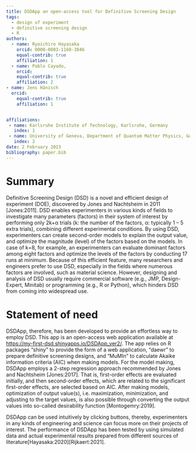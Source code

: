 ```yaml
---
title: DSDApp an open-access tool for Definitive Screening Design
tags:
  - design of experiment
  - definitive screening design
  - R
authors:
  - name: Ryoichiro Hayasaka
    orcid: 0000-0003-1160-3846
    equal-contrib: true
    affiliation: 1
  - name: Pablo Cayado,
    orcid:
    equal-contrib: true
    affiliation: 2
- name: Jens Hänisch
  orcid:
    equal-contrib: true
    affiliation: 1


affiliations:
 - name: Karlsruhe Institute of Technology, Karlsruhe, Germany
   index: 1
 - name: University of Geneva, Department of Quantum Matter Physics, Geneva, Switzerland
   index: 2
date: 2 February 2023
bibliography: paper.bib
---
```


# Summary
Definitive Screening Design (DSD) is a novel and efficient design of experiment (DOE), discovered by Jones and Nachtsheim in 2011 [Jones:2011]. DSD enables experimenters in various kinds of fields to investigate many parameters (factors) in their system of interest by performing only 2k+α trials (k: the number of the factors, α: typically 1 – 5 extra trials), combining different experimental conditions. By using DSD, experimenters can create second-order models to explain the output value, and optimize the magnitude (level) of the factors based on the models. In case of k=8, for example, an experimenters can evaluate dominant factors among eight factors and optimize the levels of the factors by conducting 17 runs at minimum. Because of this efficient feature, many researchers and engineers prefer to use DSD, especially in the fields where numerous factors are involved, such as material science. However, designing and analysis of DSD usually require commercial software (e.g., JMP, Design-Expert, Minitab) or programming (e.g., R or Python), which hinders DSD from coming into widespread use.

# Statement of need
DSDApp, therefore, has been developed to provide an effortless way to employ DSD. This app is an open-access web application available at https://my-first-dsd.shinyapps.io/DSDApp_ver2/. The app relies on R packages “shiny” to provide the form of a web application, “daewr” to prepare definitive screening designs, and “MuMIn” to calculate Akaike information criteria (AIC) when making models. For the model making, DSDApp employs a 2-step regression approach recommended by Jones and Nachtsheim [Jones:2017]. That is, first-order effects are evaluated initially, and then second-order effects, which are related to the significant first-order effects, are selected based on AIC. After making models, optimization of output value(s), i.e. maximization, minimization, and adjusting to the target values, is also possible through converting the output values into so-called desirability function [Montogemry:2019].

DSDApp can be used intuitively by clicking buttons, thereby, experimenters in any kinds of engineering and science can focus more on their projects of interest. The performance of DSDApp has been tested by using simulated data and actual experimental results prepared from different sources of literature[Hayasaka:2020][Rijkaert:2021].